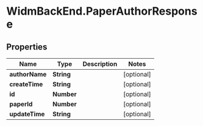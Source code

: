 # WidmBackEnd.PaperAuthorResponse

## Properties

Name | Type | Description | Notes
------------ | ------------- | ------------- | -------------
**authorName** | **String** |  | [optional] 
**createTime** | **String** |  | [optional] 
**id** | **Number** |  | [optional] 
**paperId** | **Number** |  | [optional] 
**updateTime** | **String** |  | [optional] 


